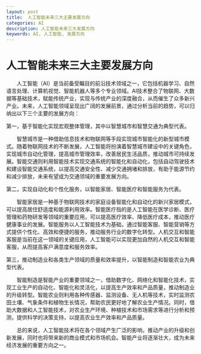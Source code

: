 ```yaml
---
layout: post
title:  人工智能未来三大主要发展方向
categories: AI
description: 人工智能未来三大发展方向
keywords: AI, 人工智能, 发展方向
---
```


# 人工智能未来三大主要发展方向

&emsp;&emsp;人工智能（AI）是当前备受瞩目的前沿技术领域之一，它包括机器学习、自然语言处理、计算机视觉、智能机器人等多个专业领域。AI技术整合了物联网、大数据等基础技术，赋能传统产业，实现与传统产业的深度融合，从而催生了众多新兴产业。未来，人工智能领域呈现出广阔的发展前景，通过分析当前的趋势，可以归纳出以下三个主要的发展方向：

第一，基于智能化实现宏观整体管理，其中以智慧城市和智慧交通为典型代表。

&emsp;&emsp;智慧城市是一种借助信息技术和物联网等手段实现城市智能化的新型城市模式。随着物联网技术的不断发展，人工智能将扮演着智慧城市建设中的关键角色，实现城市自动化管理，提高城市管理效率，改善居民生活品质，推动城市可持续发展。智能交通则利用智能技术实现交通系统的智能化和自动化，包括自动驾驶技术和建设智能交通系统，以提高交通安全性、减少交通拥堵和排放，有助于能源节约和减少排放，未来有望成为交通领域的重要发展方向。

第二，实现自动化和个性化服务，以智能家居、智能医疗和智能服务为代表。

&emsp;&emsp;智能家居是一种基于物联网技术的家庭设备智能化和自动化的新兴家居模式，可以提高居住舒适度和能源利用效率。智能医疗指的是人工智能在医学诊断、医疗管理和药物研发等领域的重要应用，可以提高医疗效率、降低医疗成本，推动医疗健康事业的发展。智能服务以人工智能技术为基础，通过智能客服、智能营销等方式提供个性化、高效和便捷的服务，推动服务行业的数字化转型。人机交互和智能客服是当前在这一领域的关键应用，人工智能可以实现更加自然的人机交互和智能客服，从而提高客户满意度和服务效率。

第三，推动制造业和各类生产领域的质量和效率提升，以智能制造和智能农业为典型代表。

&emsp;&emsp;智能制造是智能产业的重要领域之一，借助数字化、网络化和智能化技术，实现工业生产的自动化、智能化和灵活化，以提高生产效率和产品质量，推动制造业的升级转型。智能农业则利用各种传感器、监测设备、无人机等技术，实时监测农田土壤、气象条件和植物生长情况，帮助农民更好地了解农业生产情况。同时，借助大数据和人工智能技术，对农业生产环境、种植技术和市场需求等进行分析和预测，提供科学的决策支持，以提高农业生产效率和产品质量。

&emsp;&emsp;总的来说，人工智能技术将在各个领域产生广泛的影响，推动产业的升级和创新发展，同时也将带来新的商业模式和市场机会。智能产业将逐渐壮大，成为未来经济发展的重要方向之一。
